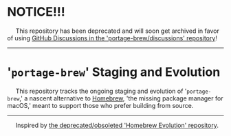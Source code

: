 # **NOTICE!!!**  

&nbsp;&nbsp;&nbsp;&nbsp;&nbsp;This repository has been deprecated and will soon get archived in favor of using [GitHub Discussions in the 'portage-brew/discussions' repository](https://github.com/portage-brew/discussions/discussions)!  

---

# '`portage-brew`' Staging and Evolution

&nbsp;&nbsp;&nbsp;&nbsp;&nbsp;This repository tracks the ongoing staging and evolution of '`portage-brew`,' a nascent alternative to [Homebrew](https://brew.sh/), 'the missing package manager for macOS,' meant to support those who prefer building from source.  

---

&nbsp;&nbsp;&nbsp;&nbsp;&nbsp;Inspired by [the deprecated/obsoleted 'Homebrew Evolution' repository](https://github.com/Homebrew/brew-evolution).  
